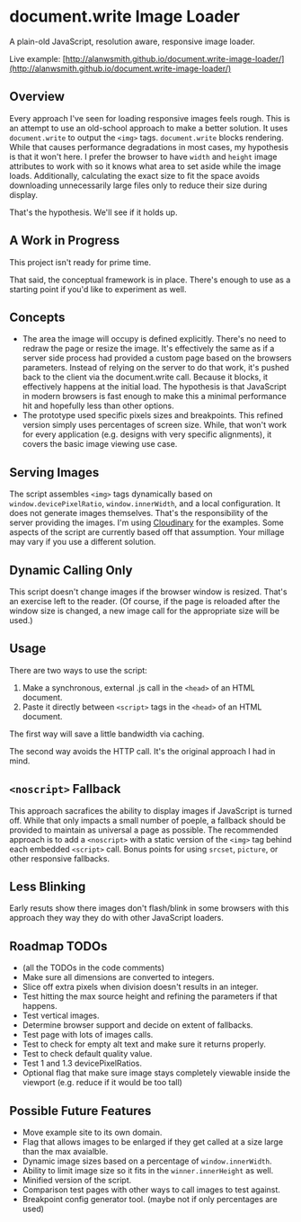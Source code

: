 document.write Image Loader
===========================

A plain-old JavaScript, resolution aware, responsive image loader. 

Live example: [http://alanwsmith.github.io/document.write-image-loader/](http://alanwsmith.github.io/document.write-image-loader/)

Overview
--------

Every approach I've seen for loading responsive images feels rough. This is an attempt to use an old-school approach to make a better solution. It uses `document.write` to output the `<img>` tags. `document.write` blocks rendering. While that causes performance degradations in most cases, my hypothesis is that it won't here. I prefer the browser to have `width` and `height` image attributes to work with so it knows what area to set aside while the image loads. Additionally, calculating the exact size to fit the space avoids downloading unnecessarily large files only to reduce their size during display.

That's the hypothesis. We'll see if it holds up.


A Work in Progress
------------------

This project isn't ready for prime time.  

That said, the conceptual framework is in place. There's enough to use as a starting point if you'd like to experiment as well. 

Concepts
--------

- The area the image will occupy is defined explicitly. There's no need to redraw the page or resize the image. It's effectively the same as if a server side process had provided a custom page based on the browsers parameters. Instead of relying on the server to do that work, it's pushed back to the client via the document.write call. Because it blocks, it effectively happens at the initial load. The hypothesis is that JavaScript in modern browsers is fast enough to make this a minimal performance hit and hopefully less than other options. 
- The prototype used specific pixels sizes and breakpoints. This refined version simply uses percentages of screen size. While, that won't work for every application (e.g. designs with very specific alignments), it covers the basic image viewing use case. 


Serving Images
--------------

The script assembles `<img>` tags dynamically based on `window.devicePixelRatio`, `window.innerWidth`, and a local configuration. It does not generate images themselves. That's the responsibility of the server providing the images. I'm using [Cloudinary](http://cloudinary.com/) for the examples. Some aspects of the script are currently based off that assumption. Your millage may vary if you use a different solution.


Dynamic Calling Only
--------------------

This script doesn't change images if the browser window is resized. That's an exercise left to the reader. (Of course, if the page is reloaded after the window size is changed, a new image call for the appropriate size will be used.)


Usage
-----

There are two ways to use the script:

1. Make a synchronous, external .js call in the `<head>` of an HTML document.
2. Paste it directly between `<script>` tags in the `<head>` of an HTML document. 

The first way will save a little bandwidth via caching. 

The second way avoids the HTTP call. It's the original approach I had in mind.


`<noscript>` Fallback 
---------------------

This approach sacrafices the ability to display images if JavaScript is turned off. While that only impacts a small number of poeple, a fallback should be provided to maintain as universal a page as possible. The recommended approach is to add a `<noscript>` with a static version of the `<img>` tag behind each embedded `<script>` call. Bonus points for using `srcset`, `picture`, or other responsive fallbacks. 


Less Blinking
-------------

Early resuts show there images don't flash/blink in some browsers with this approach they way they do with other JavaScript loaders.


Roadmap TODOs
-------------

- (all the TODOs in the code comments)
- Make sure all dimensions are converted to integers. 
- Slice off extra pixels when division doesn't results in an integer.
- Test hitting the max source height and refining the parameters if that happens. 
- Test vertical images. 
- Determine browser support and decide on extent of fallbacks.
- Test page with lots of images calls.
- Test to check for empty alt text and make sure it returns properly. 
- Test to check default quality value. 
- Test 1 and 1.3 devicePixelRatios. 
- Optional flag that make sure image stays completely viewable inside the viewport (e.g. reduce if it would be too tall)



Possible Future Features
------------------------

- Move example site to its own domain.
- Flag that allows images to be enlarged if they get called at a size large than the max avaialble.
- Dynamic image sizes based on a percentage of `window.innerWidth`.
- Ability to limit image size so it fits in the `winner.innerHeight` as well. 
- Minified version of the script.
- Comparison test pages with other ways to call images to test against.
- Breakpoint config generator tool. (maybe not if only percentages are used)



